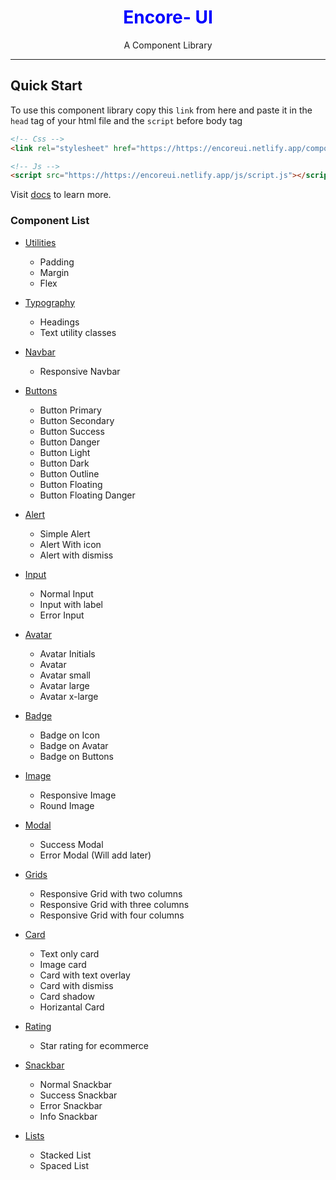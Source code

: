 <h1 align="center" style="color: blue;">Encore- UI</h1>

<p align="center">A Component Library</p>
 
 ---
 
 ## Quick Start
  To use this component library copy this `link` from here and paste it in the `head` tag of your html file and the `script` before body tag
  ```html
<!-- Css -->
<link rel="stylesheet" href="https://https://encoreui.netlify.app/components/index.css"/>
```

```html
<!-- Js -->
<script src="https://https://encoreui.netlify.app/js/script.js"></script>
```

Visit [docs](https://encoreui.netlify.app/html/encore.html) to learn more.

### Component List

- [Utilities](https://encoreui.netlify.app/html/encore.html#utilities)

  - Padding
  - Margin
  - Flex

- [Typography](https://encoreui.netlify.app/html/encore.html#text-utilities)

  - Headings
  - Text utility classes

- [Navbar](https://encoreui.netlify.app/html/encore.html#navbar)

  - Responsive Navbar

- [Buttons](https://encoreui.netlify.app/html/encore.html#buttons)

  - Button Primary
  - Button Secondary
  - Button Success
  - Button Danger
  - Button Light
  - Button Dark
  - Button Outline
  - Button Floating
  - Button Floating Danger

- [Alert](https://encoreui.netlify.app/html/encore.html#alert)

  - Simple Alert
  - Alert With icon
  - Alert with dismiss

- [Input](https://encoreui.netlify.app/html/encore.html#input)

  - Normal Input
  - Input with label
  - Error Input

- [Avatar](https://encoreui.netlify.app/html/encore.html#alert)

  - Avatar Initials
  - Avatar
  - Avatar small
  - Avatar large
  - Avatar x-large

- [Badge](https://encoreui.netlify.app/html/encore.html#badge)

  - Badge on Icon
  - Badge on Avatar
  - Badge on Buttons

- [Image](https://encoreui.netlify.app/html/encore.html#images)

  - Responsive Image
  - Round Image

- [Modal](https://encoreui.netlify.app/html/encore.html#modal)

  - Success Modal
  - Error Modal (Will add later)

- [Grids](https://encoreui.netlify.app/html/encore.html#simplified-grid)

  - Responsive Grid with two columns
  - Responsive Grid with three columns
  - Responsive Grid with four columns

- [Card](https://encoreui.netlify.app/html/encore.html#card)

  - Text only card
  - Image card
  - Card with text overlay
  - Card with dismiss
  - Card shadow
  - Horizantal Card

- [Rating](https://encoreui.netlify.app/html/encore.html#rating)

  - Star rating for ecommerce

- [Snackbar](https://encoreui.netlify.app/html/encore.html#rating)

  - Normal Snackbar
  - Success Snackbar
  - Error Snackbar
  - Info Snackbar

- [Lists](https://encoreui.netlify.app/html/encore.html#lists)

  - Stacked List
  - Spaced List

